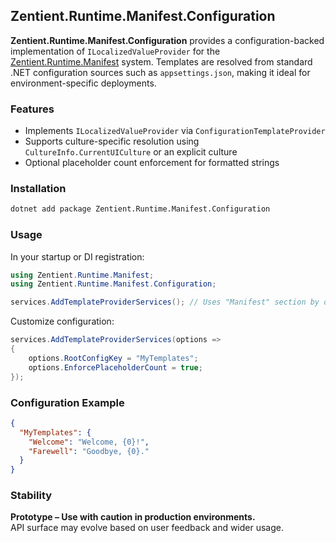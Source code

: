 ## Zentient.Runtime.Manifest.Configuration

**Zentient.Runtime.Manifest.Configuration** provides a configuration-backed implementation of `ILocalizedValueProvider` for the [Zentient.Runtime.Manifest](https://www.nuget.org/packages/Zentient.Runtime.Manifest) system. Templates are resolved from standard .NET configuration sources such as `appsettings.json`, making it ideal for environment-specific deployments.

### Features

- Implements `ILocalizedValueProvider` via `ConfigurationTemplateProvider`
- Supports culture-specific resolution using `CultureInfo.CurrentUICulture` or an explicit culture
- Optional placeholder count enforcement for formatted strings

### Installation

```bash
dotnet add package Zentient.Runtime.Manifest.Configuration
```

### Usage

In your startup or DI registration:

```csharp
using Zentient.Runtime.Manifest;
using Zentient.Runtime.Manifest.Configuration;

services.AddTemplateProviderServices(); // Uses "Manifest" section by default
```

Customize configuration:

```csharp
services.AddTemplateProviderServices(options =>
{
    options.RootConfigKey = "MyTemplates";
    options.EnforcePlaceholderCount = true;
});
```

### Configuration Example

```json
{
  "MyTemplates": {
    "Welcome": "Welcome, {0}!",
    "Farewell": "Goodbye, {0}."
  }
}
```

### Stability

**Prototype – Use with caution in production environments.**  
API surface may evolve based on user feedback and wider usage.
